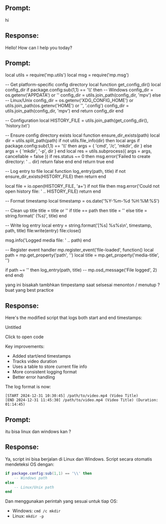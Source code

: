 ## Prompt:
hi

## Response:
Hello! How can I help you today?

## Prompt:
local utils = require('mp.utils') local msg = require('mp.msg')

\-- Get platform-specific config directory local function get\_config\_dir() local config\_dir if package.config:sub(1,1) == '\\\\' then -- Windows config\_dir = os.getenv('APPDATA') or '' config\_dir = utils.join\_path(config\_dir, 'mpv') else -- Linux/Unix config\_dir = os.getenv('XDG\_CONFIG\_HOME') or utils.join\_path(os.getenv('HOME') or '', '.config') config\_dir = utils.join\_path(config\_dir, 'mpv') end return config\_dir end

\-- Configuration local HISTORY\_FILE = utils.join\_path(get\_config\_dir(), 'history.txt')

\-- Ensure config directory exists local function ensure\_dir\_exists(path) local dir = utils.split\_path(path) if not utils.file\_info(dir) then local args if package.config:sub(1,1) == '\\\\' then args = { 'cmd', '/c', 'mkdir', dir } else args = { 'mkdir', '-p', dir } end local res = utils.subprocess({ args = args, cancellable = false }) if res.status ~= 0 then msg.error('Failed to create directory: ' .. dir) return false end end return true end

\-- Log entry to file local function log\_entry(path, title) if not ensure\_dir\_exists(HISTORY\_FILE) then return end

local file = io.open(HISTORY\_FILE, 'a+') if not file then msg.error('Could not open history file: ' .. HISTORY\_FILE) return end

\-- Format timestamp local timestamp = os.date('%Y-%m-%d %H:%M:%S')

\-- Clean up title title = title or '' if title == path then title = '' else title = string.format(' (%s)', title) end

\-- Write log entry local entry = string.format('\[%s\] %s%s\\n', timestamp, path, title) file:write(entry) file:close()

msg.info('Logged media file: ' .. path) end

\-- Register event handler mp.register\_event('file-loaded', function() local path = mp.get\_property('path', '') local title = mp.get\_property('media-title', '')

if path ~= '' then log\_entry(path, title) -- mp.osd\_message('File logged', 2) end end)

yang ini bisakah tambhkan timpestamp saat selsesai menonton / menutup ? buat yang best practice

## Response:
Here's the modified script that logs both start and end timestamps:

Untitled

Click to open code

Key improvements:

*   Added start/end timestamps
*   Tracks video duration
*   Uses a table to store current file info
*   More consistent logging format
*   Better error handling

The log format is now:

```
[START 2024-12-31 10:30:45] /path/to/video.mp4 (Video Title)
[END 2024-12-31 11:45:30] /path/to/video.mp4 (Video Title) (Duration: 01:14:45)
```

## Prompt:
itu bisa linux dan windows kan ?

## Response:
Ya, script ini bisa berjalan di Linux dan Windows. Script secara otomatis mendeteksi OS dengan:

```lua
if package.config:sub(1,1) == '\\' then
    -- Windows path
else
    -- Linux/Unix path
end
```

Dan menggunakan perintah yang sesuai untuk tiap OS:

*   Windows: `cmd /c mkdir`
*   Linux: `mkdir -p`

